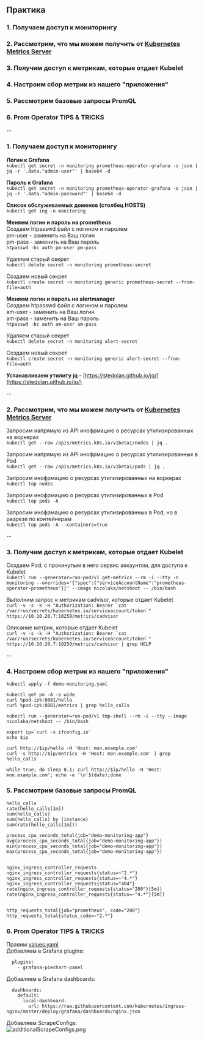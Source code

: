 ## Практика
### 1. Получаем доступ к мониторингу    
### 2. Рассмотрим, что мы можем получить от [Kubernetes Metrics Server](https://github.com/kubernetes-sigs/metrics-server)  
### 3. Получим доступ к метрикам, которые отдает Kubelet  
### 4. Настроим сбор метрик из нашего "приложения"
### 5. Рассмотрим базовые запросы PromQL
### 6. Prom Operator TIPS & TRICKS


--


### 1. Получаем доступ к мониторингу  

**Логин к Grafana**  
`kubectl get secret -n monitoring prometheus-operator-grafana -o json | jq -r '.data."admin-user"' | base64 -d`  

**Пароль к Grafana**  
`kubectl get secret -n monitoring prometheus-operator-grafana -o json | jq -r '.data."admin-password"' | base64 -d`  

**Список обслуживаемых доменов (столбец HOSTS)**  
`kubectl get ing -n monitoring`  

**Меняем логин и пароль на prometheus**  
Создаем htpasswd файл с логином и паролем  
pm-user - заменить на Ваш логин  
pm-pass - заменить на Ваш пароль  
`htpasswd -bc auth pm-user pm-pass`  

Удаляем старый секрет  
`kubectl delete secret -n monitoring prometheus-secret`  

Создаем новый секрет  
`kubectl create secret -n monitoring generic prometheus-secret --from-file=auth`

**Меняем логин и пароль на alertmanager**  
Создаем htpasswd файл с логином и паролем  
am-user - заменить на Ваш логин  
am-pass - заменить на Ваш пароль  
`htpasswd -bc auth am-user am-pass`  

Удаляем старый секрет  
`kubectl delete secret -n monitoring alert-secret`  

Создаем новый секрет  
`kubectl create secret -n monitoring generic alert-secret --from-file=auth`

**Устанавливаем утилиту jq** - [https://stedolan.github.io/jq/](https://stedolan.github.io/jq/)

--

### 2. Рассмотрим, что мы можем получить от [Kubernetes Metrics Server](https://github.com/kubernetes-sigs/metrics-server)  

Запросим напрямую из API инофрмацию о ресурсах утилизированных на воркерах    
`kubectl get --raw /apis/metrics.k8s.io/v1beta1/nodes | jq .`  

Запросим напрямую из API инофрмацию о ресурсах утилизированных в Pod     
`kubectl get --raw /apis/metrics.k8s.io/v1beta1/pods | jq .`  

Запросим инофрмацию о ресурсах утилизированных на воркерах  
`kubectl top nodes`  

Запросим инофрмацию о ресурсах утилизированных в Pod    
`kubectl top pods -A`  

Запросим инофрмацию о ресурсах утилизированных в Pod, но в разрезе по контейнерам      
`kubectl top pods -A --containers=true`

--

### 3. Получим доступ к метрикам, которые отдает Kubelet  
Создаем Pod, c прокинутым в него сервис аккаунтом, для доступа к Kubelet  
`kubectl run --generator=run-pod/v1 get-metrics --rm -i --tty -n monitoring --overrides='{"spec":{"serviceAccountName":"prometheus-operator-prometheus"}}' --image nicolaka/netshoot -- /bin/bash `  

Выполним запрос к метрикам cadvisor, которые отдает Kubelet  
```curl -v -s -k -H "Authorization: Bearer `cat /var/run/secrets/kubernetes.io/serviceaccount/token`" https://10.10.20.7:10250/metrics/cadvisor```  

Описание метрик, которые отдает Kubelet  
```curl -v -s -k -H "Authorization: Bearer `cat /var/run/secrets/kubernetes.io/serviceaccount/token`" https://10.10.20.7:10250/metrics/cadvisor | grep HELP ```

--
### 4. Настроим сбор метрик из нашего "приложения"
`kubectl apply -f demo-monitoring.yaml`

```
kubectl get po -A -o wide
curl %pod-ip%:8081/hello
curl %pod-ip%:8081/metrics | grep hello_calls

kubectl run --generator=run-pod/v1 tmp-shell --rm -i --tty --image nicolaka/netshoot -- /bin/bash

export ip=`curl -s ifconfig.io`
echo $ip  

curl http://$ip/hello -H 'Host: mon.example.com'
curl -s http://$ip/metrics -H 'Host: mon.example.com' | grep hello_calls

while true; do sleep 0.1; curl http://$ip/hello -H 'Host: mon.example.com'; echo -e '\n'$(date);done

```

### 5. Рассмотрим базовые запросы PromQL

```
hello_calls
rate(hello_calls[1m])
sum(hello_calls)
sum(hello_calls) by (instance)
sum(rate(hello_calls[1m]))

process_cpu_seconds_total{job="demo-monitoring-app"}
avg(process_cpu_seconds_total{job="demo-monitoring-app"})
min(process_cpu_seconds_total{job="demo-monitoring-app"})
max(process_cpu_seconds_total{job="demo-monitoring-app"})


nginx_ingress_controller_requests
nginx_ingress_controller_requests{status=~"2.*"}
nginx_ingress_controller_requests{status=~"4.*"}
nginx_ingress_controller_requests{status="404"}
rate(nginx_ingress_controller_requests{status="200"}[5m])
rate(nginx_ingress_controller_requests{status=~"4.*"}[5m])


http_requests_total{job="prometheus", code="200"}
http_requests_total{status_code=~"2.*"}

```  

### 6. Prom Operator TIPS & TRICKS

Правим [values.yaml](https://raw.githubusercontent.com/helm/charts/master/stable/prometheus-operator/values.yaml)  
Добавляем в Grafana plugins:  

```
  plugins:
    - grafana-piechart-panel
```  

Добавляем в Grafana dashboards:  

```
  dashboards:
    default:
      local-dashboard:
        url: https://raw.githubusercontent.com/kubernetes/ingress-nginx/master/deploy/grafana/dashboards/nginx.json
```  

Добавляем ScrapeConfigs:   
![additionalScrapeConfigs.png](additionalScrapeConfigs.png)  

